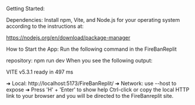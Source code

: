 Getting Started: 

Dependencies:
Install npm, Vite, and Node.js for your operating system according to the instructions at:

https://nodejs.org/en/download/package-manager

How to Start the App:
Run the following command in the FireBanReplit 

repository:
npm run dev
When you see the following output:

VITE v5.3.1 ready in 497 ms

➜  Local:   http://localhost:5173/FireBanReplit/
➜  Network: use --host to expose
➜  Press 'H' + 'Enter' to show help
Ctrl-click or copy the local HTTP link to your browser and you will be directed to the FireBanreplit site.